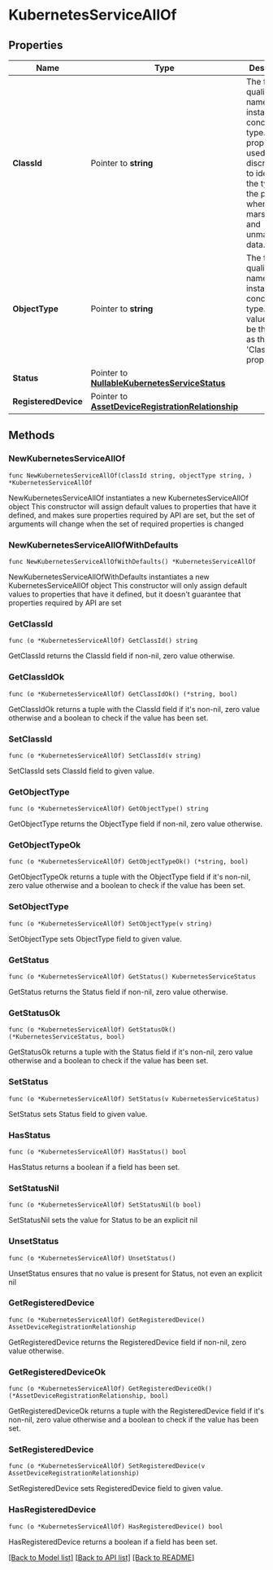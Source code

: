 # KubernetesServiceAllOf

## Properties

Name | Type | Description | Notes
------------ | ------------- | ------------- | -------------
**ClassId** | Pointer to **string** | The fully-qualified name of the instantiated, concrete type. This property is used as a discriminator to identify the type of the payload when marshaling and unmarshaling data. | [default to "kubernetes.Service"]
**ObjectType** | Pointer to **string** | The fully-qualified name of the instantiated, concrete type. The value should be the same as the &#39;ClassId&#39; property. | [default to "kubernetes.Service"]
**Status** | Pointer to [**NullableKubernetesServiceStatus**](kubernetes.ServiceStatus.md) |  | [optional] 
**RegisteredDevice** | Pointer to [**AssetDeviceRegistrationRelationship**](asset.DeviceRegistration.Relationship.md) |  | [optional] 

## Methods

### NewKubernetesServiceAllOf

`func NewKubernetesServiceAllOf(classId string, objectType string, ) *KubernetesServiceAllOf`

NewKubernetesServiceAllOf instantiates a new KubernetesServiceAllOf object
This constructor will assign default values to properties that have it defined,
and makes sure properties required by API are set, but the set of arguments
will change when the set of required properties is changed

### NewKubernetesServiceAllOfWithDefaults

`func NewKubernetesServiceAllOfWithDefaults() *KubernetesServiceAllOf`

NewKubernetesServiceAllOfWithDefaults instantiates a new KubernetesServiceAllOf object
This constructor will only assign default values to properties that have it defined,
but it doesn't guarantee that properties required by API are set

### GetClassId

`func (o *KubernetesServiceAllOf) GetClassId() string`

GetClassId returns the ClassId field if non-nil, zero value otherwise.

### GetClassIdOk

`func (o *KubernetesServiceAllOf) GetClassIdOk() (*string, bool)`

GetClassIdOk returns a tuple with the ClassId field if it's non-nil, zero value otherwise
and a boolean to check if the value has been set.

### SetClassId

`func (o *KubernetesServiceAllOf) SetClassId(v string)`

SetClassId sets ClassId field to given value.


### GetObjectType

`func (o *KubernetesServiceAllOf) GetObjectType() string`

GetObjectType returns the ObjectType field if non-nil, zero value otherwise.

### GetObjectTypeOk

`func (o *KubernetesServiceAllOf) GetObjectTypeOk() (*string, bool)`

GetObjectTypeOk returns a tuple with the ObjectType field if it's non-nil, zero value otherwise
and a boolean to check if the value has been set.

### SetObjectType

`func (o *KubernetesServiceAllOf) SetObjectType(v string)`

SetObjectType sets ObjectType field to given value.


### GetStatus

`func (o *KubernetesServiceAllOf) GetStatus() KubernetesServiceStatus`

GetStatus returns the Status field if non-nil, zero value otherwise.

### GetStatusOk

`func (o *KubernetesServiceAllOf) GetStatusOk() (*KubernetesServiceStatus, bool)`

GetStatusOk returns a tuple with the Status field if it's non-nil, zero value otherwise
and a boolean to check if the value has been set.

### SetStatus

`func (o *KubernetesServiceAllOf) SetStatus(v KubernetesServiceStatus)`

SetStatus sets Status field to given value.

### HasStatus

`func (o *KubernetesServiceAllOf) HasStatus() bool`

HasStatus returns a boolean if a field has been set.

### SetStatusNil

`func (o *KubernetesServiceAllOf) SetStatusNil(b bool)`

 SetStatusNil sets the value for Status to be an explicit nil

### UnsetStatus
`func (o *KubernetesServiceAllOf) UnsetStatus()`

UnsetStatus ensures that no value is present for Status, not even an explicit nil
### GetRegisteredDevice

`func (o *KubernetesServiceAllOf) GetRegisteredDevice() AssetDeviceRegistrationRelationship`

GetRegisteredDevice returns the RegisteredDevice field if non-nil, zero value otherwise.

### GetRegisteredDeviceOk

`func (o *KubernetesServiceAllOf) GetRegisteredDeviceOk() (*AssetDeviceRegistrationRelationship, bool)`

GetRegisteredDeviceOk returns a tuple with the RegisteredDevice field if it's non-nil, zero value otherwise
and a boolean to check if the value has been set.

### SetRegisteredDevice

`func (o *KubernetesServiceAllOf) SetRegisteredDevice(v AssetDeviceRegistrationRelationship)`

SetRegisteredDevice sets RegisteredDevice field to given value.

### HasRegisteredDevice

`func (o *KubernetesServiceAllOf) HasRegisteredDevice() bool`

HasRegisteredDevice returns a boolean if a field has been set.


[[Back to Model list]](../README.md#documentation-for-models) [[Back to API list]](../README.md#documentation-for-api-endpoints) [[Back to README]](../README.md)



